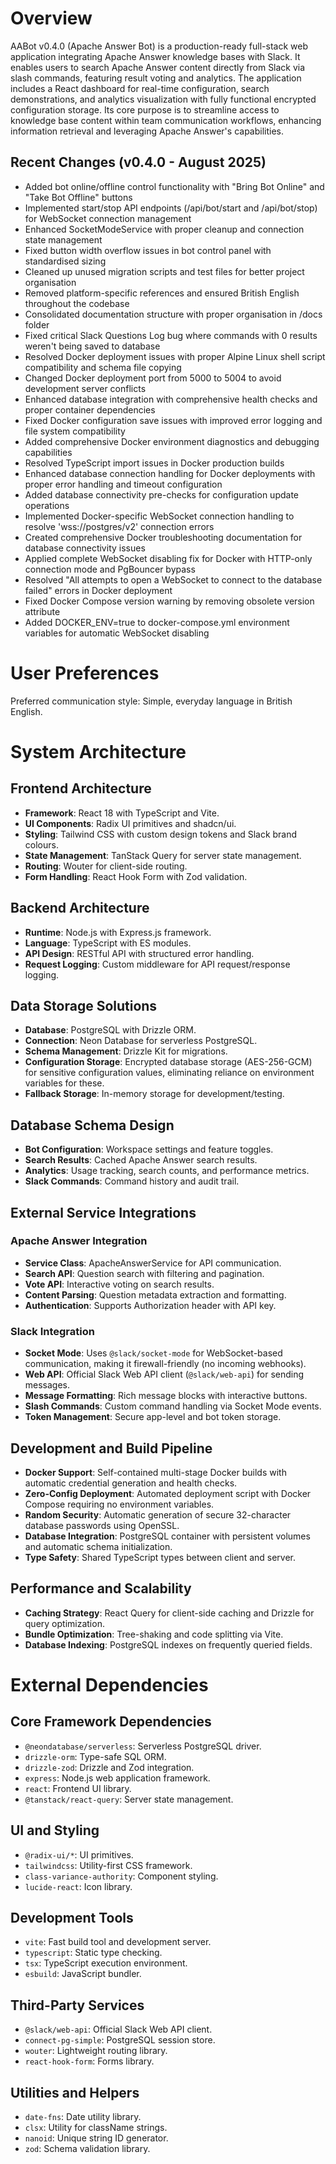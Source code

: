 # Overview

AABot v0.4.0 (Apache Answer Bot) is a production-ready full-stack web application integrating Apache Answer knowledge bases with Slack. It enables users to search Apache Answer content directly from Slack via slash commands, featuring result voting and analytics. The application includes a React dashboard for real-time configuration, search demonstrations, and analytics visualization with fully functional encrypted configuration storage. Its core purpose is to streamline access to knowledge base content within team communication workflows, enhancing information retrieval and leveraging Apache Answer's capabilities.

## Recent Changes (v0.4.0 - August 2025)
- Added bot online/offline control functionality with "Bring Bot Online" and "Take Bot Offline" buttons
- Implemented start/stop API endpoints (/api/bot/start and /api/bot/stop) for WebSocket connection management
- Enhanced SocketModeService with proper cleanup and connection state management
- Fixed button width overflow issues in bot control panel with standardised sizing
- Cleaned up unused migration scripts and test files for better project organisation
- Removed platform-specific references and ensured British English throughout the codebase
- Consolidated documentation structure with proper organisation in /docs folder
- Fixed critical Slack Questions Log bug where commands with 0 results weren't being saved to database
- Resolved Docker deployment issues with proper Alpine Linux shell script compatibility and schema file copying
- Changed Docker deployment port from 5000 to 5004 to avoid development server conflicts
- Enhanced database integration with comprehensive health checks and proper container dependencies
- Fixed Docker configuration save issues with improved error logging and file system compatibility
- Added comprehensive Docker environment diagnostics and debugging capabilities
- Resolved TypeScript import issues in Docker production builds
- Enhanced database connection handling for Docker deployments with proper error handling and timeout configuration
- Added database connectivity pre-checks for configuration update operations
- Implemented Docker-specific WebSocket connection handling to resolve 'wss://postgres/v2' connection errors
- Created comprehensive Docker troubleshooting documentation for database connectivity issues
- Applied complete WebSocket disabling fix for Docker with HTTP-only connection mode and PgBouncer bypass
- Resolved "All attempts to open a WebSocket to connect to the database failed" errors in Docker deployment
- Fixed Docker Compose version warning by removing obsolete version attribute
- Added DOCKER_ENV=true to docker-compose.yml environment variables for automatic WebSocket disabling

# User Preferences

Preferred communication style: Simple, everyday language in British English.

# System Architecture

## Frontend Architecture
- **Framework**: React 18 with TypeScript and Vite.
- **UI Components**: Radix UI primitives and shadcn/ui.
- **Styling**: Tailwind CSS with custom design tokens and Slack brand colours.
- **State Management**: TanStack Query for server state management.
- **Routing**: Wouter for client-side routing.
- **Form Handling**: React Hook Form with Zod validation.

## Backend Architecture
- **Runtime**: Node.js with Express.js framework.
- **Language**: TypeScript with ES modules.
- **API Design**: RESTful API with structured error handling.
- **Request Logging**: Custom middleware for API request/response logging.

## Data Storage Solutions
- **Database**: PostgreSQL with Drizzle ORM.
- **Connection**: Neon Database for serverless PostgreSQL.
- **Schema Management**: Drizzle Kit for migrations.
- **Configuration Storage**: Encrypted database storage (AES-256-GCM) for sensitive configuration values, eliminating reliance on environment variables for these.
- **Fallback Storage**: In-memory storage for development/testing.

## Database Schema Design
- **Bot Configuration**: Workspace settings and feature toggles.
- **Search Results**: Cached Apache Answer search results.
- **Analytics**: Usage tracking, search counts, and performance metrics.
- **Slack Commands**: Command history and audit trail.

## External Service Integrations

### Apache Answer Integration
- **Service Class**: ApacheAnswerService for API communication.
- **Search API**: Question search with filtering and pagination.
- **Vote API**: Interactive voting on search results.
- **Content Parsing**: Question metadata extraction and formatting.
- **Authentication**: Supports Authorization header with API key.

### Slack Integration
- **Socket Mode**: Uses `@slack/socket-mode` for WebSocket-based communication, making it firewall-friendly (no incoming webhooks).
- **Web API**: Official Slack Web API client (`@slack/web-api`) for sending messages.
- **Message Formatting**: Rich message blocks with interactive buttons.
- **Slash Commands**: Custom command handling via Socket Mode events.
- **Token Management**: Secure app-level and bot token storage.

## Development and Build Pipeline
- **Docker Support**: Self-contained multi-stage Docker builds with automatic credential generation and health checks.
- **Zero-Config Deployment**: Automated deployment script with Docker Compose requiring no environment variables.
- **Random Security**: Automatic generation of secure 32-character database passwords using OpenSSL.
- **Database Integration**: PostgreSQL container with persistent volumes and automatic schema initialization.
- **Type Safety**: Shared TypeScript types between client and server.

## Performance and Scalability
- **Caching Strategy**: React Query for client-side caching and Drizzle for query optimization.
- **Bundle Optimization**: Tree-shaking and code splitting via Vite.
- **Database Indexing**: PostgreSQL indexes on frequently queried fields.

# External Dependencies

## Core Framework Dependencies
- `@neondatabase/serverless`: Serverless PostgreSQL driver.
- `drizzle-orm`: Type-safe SQL ORM.
- `drizzle-zod`: Drizzle and Zod integration.
- `express`: Node.js web application framework.
- `react`: Frontend UI library.
- `@tanstack/react-query`: Server state management.

## UI and Styling
- `@radix-ui/*`: UI primitives.
- `tailwindcss`: Utility-first CSS framework.
- `class-variance-authority`: Component styling.
- `lucide-react`: Icon library.

## Development Tools
- `vite`: Fast build tool and development server.
- `typescript`: Static type checking.
- `tsx`: TypeScript execution environment.
- `esbuild`: JavaScript bundler.

## Third-Party Services
- `@slack/web-api`: Official Slack Web API client.
- `connect-pg-simple`: PostgreSQL session store.
- `wouter`: Lightweight routing library.
- `react-hook-form`: Forms library.

## Utilities and Helpers
- `date-fns`: Date utility library.
- `clsx`: Utility for className strings.
- `nanoid`: Unique string ID generator.
- `zod`: Schema validation library.